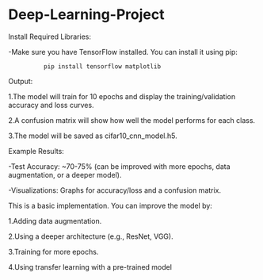 # Deep-Learning-Project

Install Required Libraries:

-Make sure you have TensorFlow installed. You can install it using pip:

              pip install tensorflow matplotlib



Output:

1.The model will train for 10 epochs and display the training/validation accuracy and loss curves.

2.A confusion matrix will show how well the model performs for each class.

3.The model will be saved as cifar10_cnn_model.h5.



Example Results:

-Test Accuracy: ~70-75% (can be improved with more epochs, data augmentation, or a deeper model).

-Visualizations: Graphs for accuracy/loss and a confusion matrix.

This is a basic implementation. You can improve the model by:

  1.Adding data augmentation.

  2.Using a deeper architecture (e.g., ResNet, VGG).

  3.Training for more epochs.

  4.Using transfer learning with a pre-trained model              
